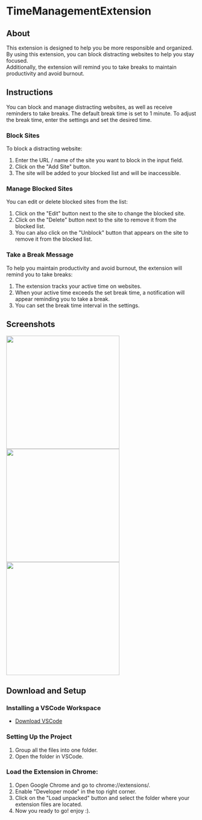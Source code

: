 # TimeManagementExtension

## About
This extension is designed to help you be more responsible and organized. By using this extension, you can block distracting websites to help you stay focused.<br> Additionally, the extension will remind you to take breaks to maintain productivity and avoid burnout.

## Instructions
You can block and manage distracting websites, as well as receive reminders to take breaks. The default break time is set to 1 minute. To adjust the break time, enter the settings and set the desired time.

### Block Sites
To block a distracting website:
1. Enter the URL / name of the site you want to block in the input field.
2. Click on the "Add Site" button.
3. The site will be added to your blocked list and will be inaccessible.

### Manage Blocked Sites
You can edit or delete blocked sites from the list:
1. Click on the "Edit" button next to the site to change the blocked site.
2. Click on the "Delete" button next to the site to remove it from the blocked list.
3. You can also click on the "Unblock" button that appears on the site to remove it from the blocked list.

### Take a Break Message
To help you maintain productivity and avoid burnout, the extension will remind you to take breaks:
1. The extension tracks your active time on websites.
2. When your active time exceeds the set break time, a notification will appear reminding you to take a break.
3. You can set the break time interval in the settings.

## Screenshots
<img src="https://github.com/user-attachments/assets/40672913-7628-4964-aa7d-053f6870b9d1" width="300" />
<img src="https://github.com/user-attachments/assets/5efd664b-7ce5-4408-a87d-66b1a9537cd6" width="300" />
<img src="https://github.com/user-attachments/assets/8712bbb3-c835-402c-930c-8b57996815c3" width="300" />

## Download and Setup
### Installing a VSCode Workspace
- [Download VSCode](https://code.visualstudio.com/)

### Setting Up the Project
1. Group all the files into one folder.
2. Open the folder in VSCode.

### Load the Extension in Chrome:
1. Open Google Chrome and go to chrome://extensions/.
2. Enable "Developer mode" in the top right corner.
3. Click on the "Load unpacked" button and select the folder where your extension files are located.
4. Now you ready to go! enjoy :).
